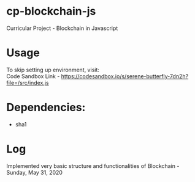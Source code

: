 # cp-blockchain-js 

Curricular Project - Blockchain in Javascript

# Usage
To skip setting up environment, visit:  
Code Sandbox Link - https://codesandbox.io/s/serene-butterfly-7dn2h?file=/src/index.js

# Dependencies:
  - sha1

# Log
Implemented very basic structure and functionalities of Blockchain - Sunday, May 31, 2020
